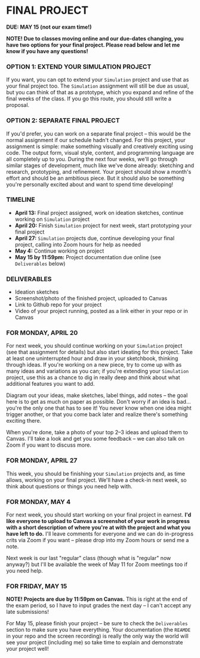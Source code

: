 # FINAL PROJECT
**DUE: MAY 15 (not our exam time!)**  

**NOTE! Due to classes moving online and our due-dates changing, you have two options for your final project. Please read below and let me know if you have any questions!**

### OPTION 1: EXTEND YOUR SIMULATION PROJECT  
If you want, you can opt to extend your `Simulation` project and use that as your final project too. The `Simulation` assignment will still be due as usual, but you can think of that as a prototype, which you expand and refine of the final weeks of the class. If you go this route, you should still write a proposal.

### OPTION 2: SEPARATE FINAL PROJECT  
If you'd prefer, you can work on a separate final project – this would be the normal assignment if our schedule hadn't changed. For this project, your assignment is simple: make something visually and creatively exciting using code. The output form, visual style, content, and programming language are all completely up to you. During the next four weeks, we'll go through similar stages of development, much like we've done already: sketching and research, prototyping, and refinement. Your project should show a month's effort and should be an ambitious piece. But it should also be something you're personally excited about and want to spend time developing!

### TIMELINE  
* **April 13:** Final project assigned, work on ideation sketches, continue working on `Simulation` project  
* **April 20:** Finish `Simulation` project for next week, start prototyping your final project  
* **April 27:** `Simulation` projects due, continue developing your final project, calling into Zoom hours for help as needed  
* **May 4:** Continue working on project  
* **May 15 by 11:59pm:** Project documentation due online (see `Deliverables` below)  

### DELIVERABLES  
* Ideation sketches  
* Screenshot/photo of the finished project, uploaded to Canvas  
* Link to Github repo for your project  
* Video of your project running, posted as a link either in your repo or in Canvas  

### FOR MONDAY, APRIL 20  
For next week, you should continue working on your `Simulation` project (see that assignment for details) but also start ideating for this project. Take at least one uninterrupted hour and draw in your sketchbook, thinking through ideas. If you're working on a new piece, try to come up with as many ideas and variations as you can; if you're extending your `Simulation` project, use this as a chance to dig in really deep and think about what additional features you want to add.

Diagram out your ideas, make sketches, label things, add notes – the goal here is to get as much on paper as possible. Don't worry if an idea is bad... you're the only one that has to see it! You never know when one idea might trigger another, or that you come back later and realize there's something exciting there.

When you're done, take a photo of your top 2–3 ideas and upload them to Canvas. I'll take a look and get you some feedback – we can also talk on Zoom if you want to discuss more.

### FOR MONDAY, APRIL 27  
This week, you should be finishing your `Simulation` projects and, as time allows, working on your final project. We'll have a check-in next week, so think about questions or things you need help with.

### FOR MONDAY, MAY 4  
For next week, you should start working on your final project in earnest. **I'd like everyone to upload to Canvas a screenshot of your work in progress with a short description of where you're at with the project and what you have left to do.** I'll leave comments for everyone and we can do in-progress crits via Zoom if you want – please drop into my Zoom hours or send me a note.

Next week is our last "regular" class (though what is "regular" now anyway?) but I'll be available the week of May 11 for Zoom meetings too if you need help.

### FOR FRIDAY, MAY 15  
**NOTE! Projects are due by 11:59pm on Canvas.** This is right at the end of the exam period, so I have to input grades the next day – I can't accept any late submissions!

For May 15, please finish your project – be sure to check the `Deliverables` section to make sure you have everything. Your documentation (the `REAMDE` in your repo and the screen recording) is really the only way the world will see your project (including me) so take time to explain and demonstrate your project well!

